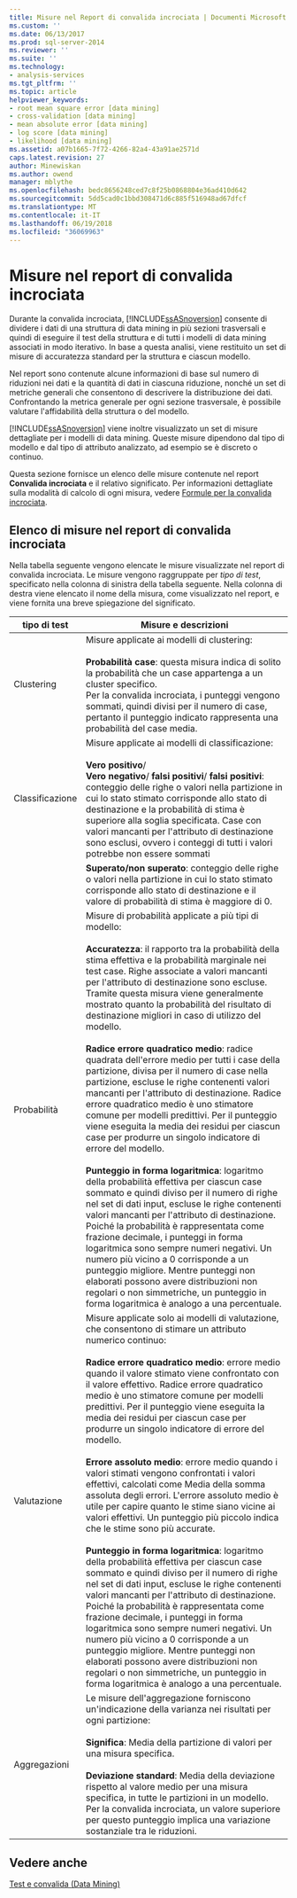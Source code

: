 ```yaml
---
title: Misure nel Report di convalida incrociata | Documenti Microsoft
ms.custom: ''
ms.date: 06/13/2017
ms.prod: sql-server-2014
ms.reviewer: ''
ms.suite: ''
ms.technology:
- analysis-services
ms.tgt_pltfrm: ''
ms.topic: article
helpviewer_keywords:
- root mean square error [data mining]
- cross-validation [data mining]
- mean absolute error [data mining]
- log score [data mining]
- likelihood [data mining]
ms.assetid: a07b1665-7f72-4266-82a4-43a91ae2571d
caps.latest.revision: 27
author: Minewiskan
ms.author: owend
manager: mblythe
ms.openlocfilehash: bedc8656248ced7c8f25b0868804e36ad410d642
ms.sourcegitcommit: 5dd5cad0c1bbd308471d6c885f516948ad67dfcf
ms.translationtype: MT
ms.contentlocale: it-IT
ms.lasthandoff: 06/19/2018
ms.locfileid: "36069963"
---
```

# <a name="measures-in-the-cross-validation-report"></a>Misure nel report di convalida incrociata
  Durante la convalida incrociata, [!INCLUDE[ssASnoversion](../../includes/ssasnoversion-md.md)] consente di dividere i dati di una struttura di data mining in più sezioni trasversali e quindi di eseguire il test della struttura e di tutti i modelli di data mining associati in modo iterativo. In base a questa analisi, viene restituito un set di misure di accuratezza standard per la struttura e ciascun modello.  
  
 Nel report sono contenute alcune informazioni di base sul numero di riduzioni nei dati e la quantità di dati in ciascuna riduzione, nonché un set di metriche generali che consentono di descrivere la distribuzione dei dati. Confrontando la metrica generale per ogni sezione trasversale, è possibile valutare l'affidabilità della struttura o del modello.  
  
 [!INCLUDE[ssASnoversion](../../includes/ssasnoversion-md.md)] viene inoltre visualizzato un set di misure dettagliate per i modelli di data mining. Queste misure dipendono dal tipo di modello e dal tipo di attributo analizzato, ad esempio se è discreto o continuo.  
  
 Questa sezione fornisce un elenco delle misure contenute nel report **Convalida incrociata** e il relativo significato. Per informazioni dettagliate sulla modalità di calcolo di ogni misura, vedere [Formule per la convalida incrociata](cross-validation-formulas.md).  
  
## <a name="list-of-measures-in-the-cross-validation-report"></a>Elenco di misure nel report di convalida incrociata  
 Nella tabella seguente vengono elencate le misure visualizzate nel report di convalida incrociata. Le misure vengono raggruppate per *tipo di test*, specificato nella colonna di sinistra della tabella seguente. Nella colonna di destra viene elencato il nome della misura, come visualizzato nel report, e viene fornita una breve spiegazione del significato.  
  
|tipo di test|Misure e descrizioni|  
|---------------|-------------------------------|  
|Clustering|Misure applicate ai modelli di clustering:<br /><br /> **Probabilità case**: questa misura indica di solito la probabilità che un case appartenga a un cluster specifico. <br />                      Per la convalida incrociata, i punteggi vengono sommati, quindi divisi per il numero di case, pertanto il punteggio indicato rappresenta una probabilità del case media.|  
|Classificazione|Misure applicate ai modelli di classificazione:<br /><br /> **Vero positivo**/<br />                      **Vero negativo**/ **falsi positivi**/ **falsi positivi**: conteggio delle righe o valori nella partizione in cui lo stato stimato corrisponde allo stato di destinazione e la probabilità di stima è superiore alla soglia specificata. Case con valori mancanti per l'attributo di destinazione sono esclusi, ovvero i conteggi di tutti i valori potrebbe non essere sommati|  
||**Superato/non superato**: conteggio delle righe o valori nella partizione in cui lo stato stimato corrisponde allo stato di destinazione e il valore di probabilità di stima è maggiore di 0.|  
|Probabilità|Misure di probabilità applicate a più tipi di modello:<br /><br /> **Accuratezza**: il rapporto tra la probabilità della stima effettiva e la probabilità marginale nei test case. Righe associate a valori mancanti per l'attributo di destinazione sono escluse. Tramite questa misura viene generalmente mostrato quanto la probabilità del risultato di destinazione migliori in caso di utilizzo del modello.<br /><br /> **Radice errore quadratico medio**: radice quadrata dell'errore medio per tutti i case della partizione, divisa per il numero di case nella partizione, escluse le righe contenenti valori mancanti per l'attributo di destinazione. Radice errore quadratico medio è uno stimatore comune per modelli predittivi. Per il punteggio viene eseguita la media dei residui per ciascun case per produrre un singolo indicatore di errore del modello.<br /><br /> **Punteggio in forma logaritmica**: logaritmo della probabilità effettiva per ciascun case sommato e quindi diviso per il numero di righe nel set di dati input, escluse le righe contenenti valori mancanti per l'attributo di destinazione. Poiché la probabilità è rappresentata come frazione decimale, i punteggi in forma logaritmica sono sempre numeri negativi. Un numero più vicino a 0 corrisponde a un punteggio migliore. Mentre punteggi non elaborati possono avere distribuzioni non regolari o non simmetriche, un punteggio in forma logaritmica è analogo a una percentuale.|  
|Valutazione|Misure applicate solo ai modelli di valutazione, che consentono di stimare un attributo numerico continuo:<br /><br /> **Radice errore quadratico medio**: errore medio quando il valore stimato viene confrontato con il valore effettivo. Radice errore quadratico medio è uno stimatore comune per modelli predittivi. Per il punteggio viene eseguita la media dei residui per ciascun case per produrre un singolo indicatore di errore del modello.<br /><br /> **Errore assoluto medio**: errore medio quando i valori stimati vengono confrontati i valori effettivi, calcolati come Media della somma assoluta degli errori. L'errore assoluto medio è utile per capire quanto le stime siano vicine ai valori effettivi. Un punteggio più piccolo indica che le stime sono più accurate.<br /><br /> **Punteggio in forma logaritmica**: logaritmo della probabilità effettiva per ciascun case sommato e quindi diviso per il numero di righe nel set di dati input, escluse le righe contenenti valori mancanti per l'attributo di destinazione. Poiché la probabilità è rappresentata come frazione decimale, i punteggi in forma logaritmica sono sempre numeri negativi. Un numero più vicino a 0 corrisponde a un punteggio migliore. Mentre punteggi non elaborati possono avere distribuzioni non regolari o non simmetriche, un punteggio in forma logaritmica è analogo a una percentuale.|  
|Aggregazioni|Le misure dell'aggregazione forniscono un'indicazione della varianza nei risultati per ogni partizione:<br /><br /> **Significa**: Media della partizione di valori per una misura specifica.<br /><br /> **Deviazione standard**: Media della deviazione rispetto al valore medio per una misura specifica, in tutte le partizioni in un modello. Per la convalida incrociata, un valore superiore per questo punteggio implica una variazione sostanziale tra le riduzioni.|  
  
## <a name="see-also"></a>Vedere anche  
 [Test e convalida &#40;Data Mining&#41;](testing-and-validation-data-mining.md)  
  
  